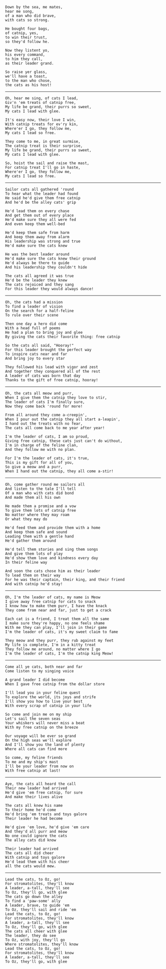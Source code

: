     Down by the sea, me mates,
    hear me song,
    of a man who did brave,
    with cats so strong.

    He bought four bags,
    of catnip, yes,
    to win their trust,
    so they'd follow he.

    Now they listent yo,
    his every command,
    to him they call,
    as their leader grand.

    So raise yer glass,
    we'll have a toast,
    to the man who chose,
    the cats as his host!

---

    Oh, hear me sing, of cats I lead,
    Giv'n 'em treats of catnip free,
    My life be grand, their purrs so sweet,
    My cats I lead with glee.

    It's easy now, their love I win,
    With catnip treats for ev'ry kin,
    Where'er I go, they follow me,
    My cats I lead so free.

    They come to me, in great surmise,
    The catnip treat is their surprise,
    My life be grand, their purrs so sweet,
    My cats I lead with glee.

    So, hoist the sail and raise the mast,
    For catnip treat I'll go in haste,
    Where'er I go, they follow me,
    My cats I lead so free.

---

    Sailor cats all gathered 'round
    To hear what the leader had found
    He said he'd give them free catnip
    And he'd be the alley cats' grip

    He'd lead them on every chase
    And get them out of every place
    He'd make sure they all were fed
    And even keep them well-bed

    He'd keep them safe from harm
    And keep them away from alarm
    His leadership was strong and true
    He'd make sure the cats knew

    He was the best leader around
    He'd make sure the cats knew their ground
    He'd always be there to guide
    And his leadership they couldn't hide

    The cats all agreed it was true
    He'd be the leader they knew
    The cats rejoiced and they sang
    For this leader they would always dance!

---

    Oh, the cats had a mission
    To find a leader of vision
    On the search for a half-feline
    To rule over their scene

    Then one day a hero did come
    With a head full of poems
    He had a plan to bring joy and glee
    By giving the cats their favorite thing: free catnip

    So the cats all said, "Hooray!"
    For this leader brought the perfect way
    To inspire cats near and far
    And bring joy to every star

    They followed his lead with vigor and zest
    And together they conquered all of the rest
    A leader of cats was born that day
    Thanks to the gift of free catnip, hooray!

---

    Oh, the cats all meow and purr,
    When I give them the catnip they love to stir,
    The leader of cats I'm finally sure,
    Now they come back 'round for more!

    From all around they come a-creepin',
    When I pour out the catnip they all start a-leapin',
    I hand out the treats with no fear,
    The cats all come back to me year after year!

    I'm the leader of cats, I am so proud,
    Giving free catnip, these cats just can't do without,
    I'm in charge of the feline clan,
    And they follow me with no plan.

    For I'm the leader of cats, it's true,
    This is my gift for all of you,
    So give a meow and a purr,
    When I hand out the catnip, they all come a-stir!

---

    Oh, come gather round me sailors all
    And listen to the tale I'll tell
    Of a man who with cats did bond
    And made them all his own

    He made them a promise and a vow
    To give them lots of catnip free
    No matter where they may roam
    Or what they may do

    He'd feed them and provide them with a home
    And keep them safe and sound
    Leading them with a gentle hand
    He'd gather them around

    He'd tell them stories and sing them songs
    And give them lots of play
    He'd show them love and kindness every day
    In their feline way

    And soon the cats chose him as their leader
    To lead them on their way
    For he was their captain, their king, and their friend
    And with catnip he'd stay!

---

    Oh, I'm the leader of cats, my name is Meow
    I give away free catnip for cats to snack
    I know how to make them purr, I have the knack
    They come from near and far, just to get a crack

    Each cat is a friend, I treat them all the same
    I make sure they're happy, no one feels shame
    With me they can play, I'll join in their game
    I'm the leader of cats, it's my sweet claim to fame

    They meow and they purr, they rub against my feet
    My life is complete, I'm in a kitty treat
    They follow me around, no matter where I go
    I'm the leader of cats, I'm the catnip king Meow!

---

    Come all ye cats, both near and far
    Come listen to my singing voice

    A grand leader I did become
    When I gave free catnip from the dollar store

    I'll lead you in your feline quest
    To explore the world, its joys and strife
    I'll show you how to live your best
    With every scrap of catnip in your life

    So come and join me on my ship
    Let's sail the seven seas
    Your whiskers will never miss a beat
    With my free catnip on the breeze

    Our voyage will be ever so grand
    On the high seas we'll explore
    And I'll show you the land of plenty
    Where all cats can find more

    So come, my feline friends
    To me and my ship's mast
    I'll be your leader from now on
    With free catnip at last!

---

    Aye, the cats all heard the call
    Their new leader had arrived
    He'd give 'em free catnip, for sure
    And make their lives alive

    The cats all knew his name
    To their home he'd come
    He'd bring 'em treats and toys galore
    Their leader he had become

    He'd give 'em love, he'd give 'em care
    And they'd all purr and meow
    No one could ignore the cats
    The alley cats did know

    Their leader had arrived
    The cats all did cheer
    With catnip and toys galore
    He'd lead them with his cheer
    all the cats would mew.

---

    Lead the cats, to Oz, go!
    For stromatolites, they'll know
    A leader, a-tall, they'll see
    To Oz, they'll go, with glee
    The cats go down the alley
    To find a 'paw-some' ally
    A leader, brave, to guide 'em
    To Oz, they'll sail and ride 'em
    Lead the cats, to Oz, go!
    For stromatolites, they'll know
    A leader, a-tall, they'll see
    To Oz, they'll go, with glee
    The cats all cheer with glee
    The leader, they do see
    To Oz, with joy, they'll go
    Where stromatolites, they'll know
    Lead the cats, to Oz, go!
    For stromatolites, they'll know
    A leader, a-tall, they'll see
    To Oz, they'll go, with glee
